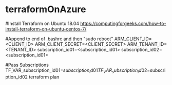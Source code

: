 # terraformOnAzure

#Install Terraform on Ubuntu 18.04
https://computingforgeeks.com/how-to-install-terraform-on-ubuntu-centos-7/

#Append to end of .bashrc and then "sudo reboot"
ARM_CLIENT_ID=<CLIENT_ID>
ARM_CLIENT_SECRET=<CLIENT_SECRET>
ARM_TENANT_ID=<TENANT_ID>
subscription_id01=<subscription_id01>
subscription_id02=<subscription_id01>

#Pass Subscriptions 
TF_VAR_subscription_id01=$subscription_id01 TF_VAR_subscription_id02=$subscription_id02 terraform plan
